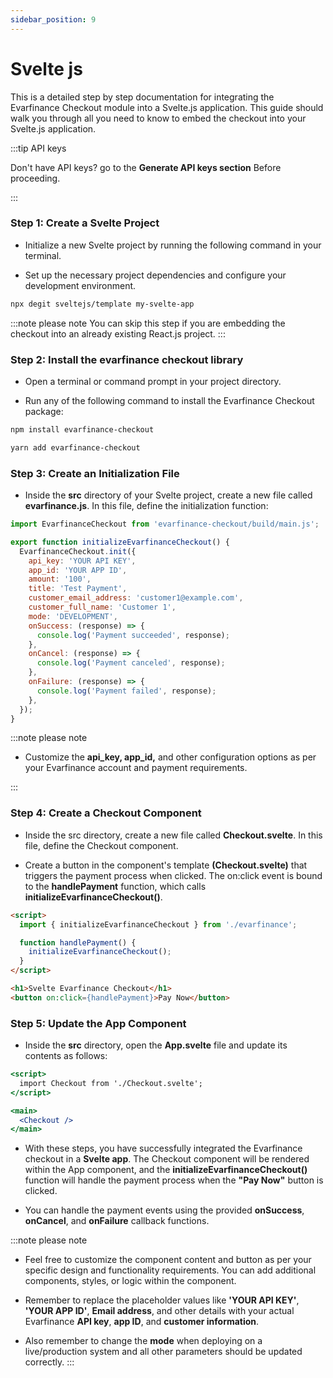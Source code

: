 ```yaml
---
sidebar_position: 9
---
```


# Svelte js

This is a detailed step by step documentation for integrating the Evarfinance Checkout module into a Svelte.js application. This guide should walk you through all you need to know to embed the checkout into your Svelte.js application.

:::tip API keys

Don't have API keys? go to the **Generate API keys section** Before proceeding.

:::

### Step 1: Create a Svelte Project

- Initialize a new Svelte project by running the following command in your terminal.

- Set up the necessary project dependencies and configure your development environment.

```bash title="npm"
npx degit sveltejs/template my-svelte-app
```

:::note please note
You can skip this step if you are embedding the checkout into an already existing React.js project.
:::

### Step 2: Install the evarfinance checkout library

- Open a terminal or command prompt in your project directory.

- Run any of the following command to install the Evarfinance Checkout package:

```bash title="npm"
npm install evarfinance-checkout
```

```bash title="yarn"
yarn add evarfinance-checkout
```

### Step 3: Create an Initialization File

- Inside the **src** directory of your Svelte project, create a new file called **evarfinance.js**. In this file, define the initialization function:

```js title="evarfinance.js"
import EvarfinanceCheckout from 'evarfinance-checkout/build/main.js';

export function initializeEvarfinanceCheckout() {
  EvarfinanceCheckout.init({
    api_key: 'YOUR API KEY',
    app_id: 'YOUR APP ID',
    amount: '100',
    title: 'Test Payment',
    customer_email_address: 'customer1@example.com',
    customer_full_name: 'Customer 1',
    mode: 'DEVELOPMENT',
    onSuccess: (response) => {
      console.log('Payment succeeded', response);
    },
    onCancel: (response) => {
      console.log('Payment canceled', response);
    },
    onFailure: (response) => {
      console.log('Payment failed', response);
    },
  });
}
```

:::note please note

- Customize the **api_key, app_id,** and other configuration options as per your Evarfinance account and payment requirements.

:::

### Step 4: Create a Checkout Component

- Inside the src directory, create a new file called **Checkout.svelte**. In this file, define the Checkout component.

- Create a button in the component's template **(Checkout.svelte)** that triggers the payment process when clicked. The on:click event is bound to the **handlePayment** function, which calls **initializeEvarfinanceCheckout()**.

```html title="Checkout.svelte"
<script>
  import { initializeEvarfinanceCheckout } from './evarfinance';

  function handlePayment() {
    initializeEvarfinanceCheckout();
  }
</script>

<h1>Svelte Evarfinance Checkout</h1>
<button on:click={handlePayment}>Pay Now</button>
```

### Step 5: Update the App Component

- Inside the **src** directory, open the **App.svelte** file and update its contents as follows:

```jsx title="App.svelte"
<script>
  import Checkout from './Checkout.svelte';
</script>

<main>
  <Checkout />
</main>

```

- With these steps, you have successfully integrated the Evarfinance checkout in a **Svelte app**. The Checkout component will be rendered within the App component, and the **initializeEvarfinanceCheckout()** function will handle the payment process when the **"Pay Now"** button is clicked.

- You can handle the payment events using the provided **onSuccess**, **onCancel**, and **onFailure** callback functions.

:::note please note
- Feel free to customize the component content and button as per your specific design and functionality requirements. You can add additional components, styles, or logic within the component.

- Remember to replace the placeholder values like **'YOUR API KEY'**, **'YOUR APP ID'**, **Email address**, and other details with your actual Evarfinance **API key**, **app ID**, and **customer information**.

- Also remember to change the **mode** when deploying on a live/production system and all other parameters should be updated correctly.
:::